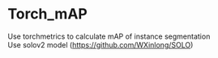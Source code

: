 # Torch_mAP
Use torchmetrics to calculate mAP of instance segmentation <br>
Use solov2 model (https://github.com/WXinlong/SOLO) <br>
